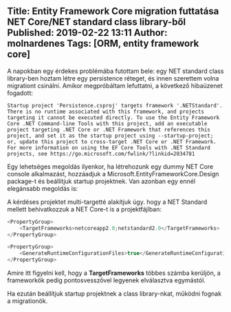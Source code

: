 Title: Entity Framework Core migration futtatása NET Core/NET standard class library-ből
Published: 2019-02-22 13:11
Author: molnardenes
Tags: [ORM, entity framework core]
---

A napokban egy érdekes problémába futottam bele: egy NET standard class library-ben hoztam létre egy persistence réteget, és innen szerettem volna migrationt csinálni. Amikor megpróbáltam lefuttatni, a következő hibaüzenet fogadott:

```shell
Startup project 'Persistence.csproj' targets framework '.NETStandard'. There is no runtime associated with this framework, and projects targeting it cannot be executed directly. To use the Entity Framework Core .NET Command-line Tools with this project, add an executable project targeting .NET Core or .NET Framework that references this project, and set it as the startup project using --startup-project; or, update this project to cross-target .NET Core or .NET Framework. For more information on using the EF Core Tools with .NET Standard projects, see https://go.microsoft.com/fwlink/?linkid=2034781
```

Egy lehetséges megoldás ilyenkor, ha létrehozunk egy dummy NET Core console alkalmazást, hozzáadjuk a Microsoft.EntityFrameworkCore.Design package-t és beállítjuk startup projektnek. Van azonban egy ennél elegánsabb megoldás is:

A kérdéses projektet multi-targetté alakítjuk úgy. hogy a NET Standard mellett behivatkozzuk a NET Core-t is a projektfájlban:

```csharp
<PropertyGroup> 
    <TargetFrameworks>netcoreapp2.0;netstandard2.0</TargetFrameworks>
</PropertyGroup>

<PropertyGroup>
    <GenerateRuntimeConfigurationFiles>true</GenerateRuntimeConfigurationFiles>
</PropertyGroup>
```

Amire itt figyelni kell, hogy a **TargetFrameworks** többes számba kerüljön, a frameworkök pedig pontosvesszővel legyenek elválasztva egymástól.

Ha ezután beállítjuk startup projektnek a class library-nkat, működni fognak a migrationök.

